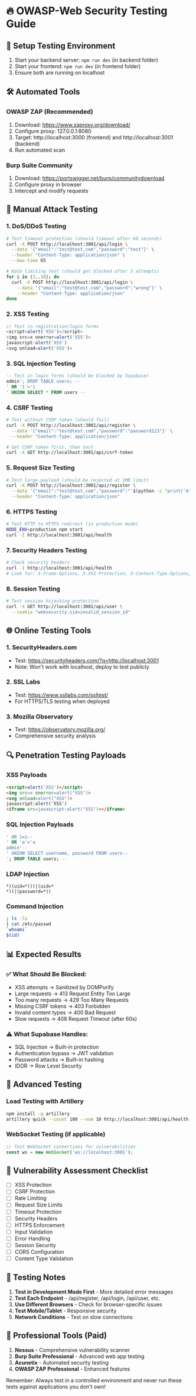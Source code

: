 # 🔥 OWASP-Web Security Testing Guide

## 🚀 Setup Testing Environment

1. Start your backend server: `npm run dev` (in backend folder)
2. Start your frontend: `npm run dev` (in frontend folder)
3. Ensure both are running on localhost

## 🛠️ Automated Tools

### OWASP ZAP (Recommended)
1. Download: https://www.zaproxy.org/download/
2. Configure proxy: 127.0.0.1:8080
3. Target: http://localhost:3000 (frontend) and http://localhost:3001 (backend)
4. Run automated scan

### Burp Suite Community
1. Download: https://portswigger.net/burp/communitydownload
2. Configure proxy in browser
3. Intercept and modify requests

## 🎯 Manual Attack Testing

### 1. DoS/DDoS Testing
```bash
# Test timeout protection (should timeout after 60 seconds)
curl -X POST http://localhost:3001/api/login \
  --data '{"email":"test@test.com","password":"test"}' \
  --header "Content-Type: application/json" \
  --max-time 65

# Rate limiting test (should get blocked after 5 attempts)
for i in {1..10}; do
  curl -X POST http://localhost:3001/api/login \
    --data '{"email":"test@test.com","password":"wrong"}' \
    --header "Content-Type: application/json"
done
```

### 2. XSS Testing
```javascript
// Test in registration/login forms
<script>alert('XSS')</script>
<img src=x onerror=alert('XSS')>
javascript:alert('XSS')
<svg onload=alert('XSS')>
```

### 3. SQL Injection Testing
```sql
-- Test in login forms (should be blocked by Supabase)
admin'; DROP TABLE users; --
' OR '1'='1
' UNION SELECT * FROM users --
```

### 4. CSRF Testing
```bash
# Test without CSRF token (should fail)
curl -X POST http://localhost:3001/api/register \
  --data '{"email":"test@test.com","password":"password123"}' \
  --header "Content-Type: application/json"

# Get CSRF token first, then test
curl -X GET http://localhost:3001/api/csrf-token
```

### 5. Request Size Testing
```bash
# Test large payload (should be rejected at 1MB limit)
curl -X POST http://localhost:3001/api/register \
  --data '{"email":"test@test.com","password":"'$(python -c "print('A' * 2000000)")'"}'  \
  --header "Content-Type: application/json"
```

### 6. HTTPS Testing
```bash
# Test HTTP to HTTPS redirect (in production mode)
NODE_ENV=production npm start
curl -I http://localhost:3001/api/health
```

### 7. Security Headers Testing
```bash
# Check security headers
curl -I http://localhost:3001/api/health
# Look for: X-Frame-Options, X-XSS-Protection, X-Content-Type-Options, etc.
```

### 8. Session Testing
```bash
# Test session hijacking protection
curl -X GET http://localhost:3001/api/user \
  --cookie "websecurity.sid=invalid_session_id"
```

## 🌐 Online Testing Tools

### 1. SecurityHeaders.com
- Test: https://securityheaders.com/?q=http://localhost:3001
- Note: Won't work with localhost, deploy to test publicly

### 2. SSL Labs
- Test: https://www.ssllabs.com/ssltest/
- For HTTPS/TLS testing when deployed

### 3. Mozilla Observatory
- Test: https://observatory.mozilla.org/
- Comprehensive security analysis

## 🔍 Penetration Testing Payloads

### XSS Payloads
```html
<script>alert('XSS')</script>
<img src=x onerror=alert('XSS')>
<svg onload=alert('XSS')>
javascript:alert('XSS')
<iframe src=javascript:alert('XSS')></iframe>
```

### SQL Injection Payloads
```sql
' OR 1=1--
' OR 'a'='a
admin'--
' UNION SELECT username, password FROM users--
'; DROP TABLE users; --
```

### LDAP Injection
```
*)(uid=*))(|(uid=*
*)(|(password=*))
```

### Command Injection
```bash
; ls -la
| cat /etc/passwd
`whoami`
$(id)
```

## 📊 Expected Results

### ✅ What Should Be Blocked:
- XSS attempts → Sanitized by DOMPurify
- Large requests → 413 Request Entity Too Large
- Too many requests → 429 Too Many Requests  
- Missing CSRF tokens → 403 Forbidden
- Invalid content types → 400 Bad Request
- Slow requests → 408 Request Timeout (after 60s)

### ⚠️ What Supabase Handles:
- SQL Injection → Built-in protection
- Authentication bypass → JWT validation
- Password attacks → Built-in hashing
- IDOR → Row Level Security

## 🚨 Advanced Testing

### Load Testing with Artillery
```bash
npm install -g artillery
artillery quick --count 100 --num 10 http://localhost:3001/api/health
```

### WebSocket Testing (if applicable)
```javascript
// Test WebSocket connections for vulnerabilities
const ws = new WebSocket('ws://localhost:3001');
```

## 🎯 Vulnerability Assessment Checklist

- [ ] XSS Protection
- [ ] CSRF Protection  
- [ ] Rate Limiting
- [ ] Request Size Limits
- [ ] Timeout Protection
- [ ] Security Headers
- [ ] HTTPS Enforcement
- [ ] Input Validation
- [ ] Error Handling
- [ ] Session Security
- [ ] CORS Configuration
- [ ] Content Type Validation

## 📝 Testing Notes

1. **Test in Development Mode First** - More detailed error messages
2. **Test Each Endpoint** - /api/register, /api/login, /api/user, etc.
3. **Use Different Browsers** - Check for browser-specific issues
4. **Test Mobile/Tablet** - Responsive security
5. **Network Conditions** - Test on slow connections

## 🔧 Professional Tools (Paid)

1. **Nessus** - Comprehensive vulnerability scanner
2. **Burp Suite Professional** - Advanced web app testing
3. **Acunetix** - Automated security testing
4. **OWASP ZAP Professional** - Enhanced features

Remember: Always test in a controlled environment and never run these tests against applications you don't own!